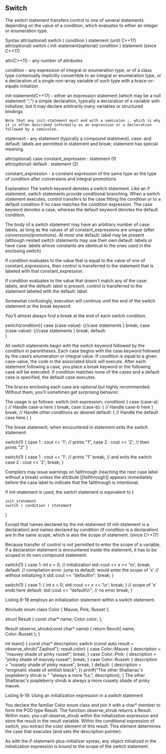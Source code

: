 ## Switch
The switch statement transfers control to one of several statements depending on the value of a condition, which evaluates to either an integer or enumeration type.


Syntax
attr(optional) switch ( condition ) statement 		(until C++17)
attr(optional) switch ( init-statement(optional) condition ) statement 		(since C++17)


attr(C++11) 	- 	any number of attributes

condition 	- 	any expression of integral or enumeration type, or of a class type contextually implicitly convertible to an integral or enumeration type, or a declaration of a single non-array variable of such type with a brace-or-equals initializer.

init-statement(C++17) 	- 	either
    an expression statement (which may be a null statement ";")
    a simple declaration, typically a declaration of a variable with initializer, but it may declare arbitrarily many variables or structured bindings

    Note that any init-statement must end with a semicolon ;, which is why it is often described informally as an expression or a declaration followed by a semicolon.

statement 	- 	any statement (typically a compound statement).
case: and default: labels are permitted in statement and break; statement has special meaning.

attr(optional) case constant_expression : statement 	(1) 	
attr(optional) default : statement 	(2) 	

constant_expression 	- 	a constant expression of the same type as the type of condition after conversions and integral promotions






Explanation
The switch keyword denotes a switch statement.
Like an if statement, switch statements provide conditional branching. When a switch statement executes, control transfers to the case fitting the condition or to a default condition if no case matches the condition expression.
The case keyword denotes a case, whereas the default keyword denotes the default condition.

The body of a switch statement may have an arbitrary number of case: labels, as long as the values of all constant_expressions are unique (after conversions/promotions). At most one default: label may be present (although nested switch statements may use their own default: labels or have case: labels whose constants are identical to the ones used in the enclosing switch)

If condition evaluates to the value that is equal to the value of one of constant_expressions, then control is transferred to the statement that is labeled with that constant_expression.

If condition evaluates to the value that doesn't match any of the case: labels, and the default: label is present, control is transferred to the statement labeled with the default: label.


Somewhat confusingly, execution will continue until the end of the switch statement or the break keyword.



You’ll almost always find a break at
the end of each switch condition.


switch(condition){
  case (case-value):
    {//case statements }
    break;
  case (case-value):
    {//case statements }
    break;
  default:  
}

All switch statements begin with the switch keyword followed by the condition in parentheses. Each case begins with the case keyword followed by the case’s enumeration or integral value. If condition is equal to a given case-value, the code in the associated block will execute. After each statement following a case, you place a break keyword or the following case will be executed. If condition matches none of the cases and a default case is specified, the default case executes.

The braces enclosing each case are optional but highly recommended. Without them,
you’ll sometimes get surprising behavior.


The usage is as follows:
switch (init-expression; condition) {
case (case-a): {
// Handle case-a here
} break;
case (case-b): {
// Handle case-b here
} break;
// Handle other conditions as desired
default: {
// Handle the default case here
}
}

The break statement, when encountered in statement exits the switch statement:

switch(1) {
    case 1 : cout << '1'; // prints "1",
    case 2 : cout << '2'; // then prints "2"
}

switch(1) {
    case 1 : cout << '1'; // prints "1"
             break;       // and exits the switch
    case 2 : cout << '2';
             break;
}

Compilers may issue warnings on fallthrough (reaching the next case label without a break) unless the attribute [[fallthrough]] appears immediately before the case label to indicate that the fallthrough is intentional.

If init-statement is used, the switch statement is equivalent to
{

    init_statement
    switch ( condition ) statement

}


Except that names declared by the init-statement (if init-statement is a declaration) and names declared by condition (if condition is a declaration) are in the same scope, which is also the scope of statement.
	(since C++17)

Because transfer of control is not permitted to enter the scope of a variable, if a declaration statement is encountered inside the statement, it has to be scoped in its own compound statement:

switch(1) {
    case 1: int x = 0; // initialization
            std::cout << x << '\n';
            break;
    default: // compilation error: jump to default: would enter the scope of 'x'
             // without initializing it
             std::cout << "default\n";
             break;
}

switch(1) {
    case 1: {  int x = 0;
               std::cout << x << '\n';
               break;
            } // scope of 'x' ends here
    default: std::cout << "default\n"; // no error
             break;
}


Listing 8-19 employs an initialization statement within a switch statement.

#include <cstdio>
enum class Color {
Mauve,
Pink,
Russet
};

struct Result {
const char* name;
Color color;
};

Result observe_shrub(const char* name) {
return Result{ name, Color::Russet };
}

int main() {
const char* description;
switch (const auto result = observe_shrub("Zaphod"); result.color) {
case Color::Mauve: {
description = "mauvey shade of pinky russet";
break;
} case Color::Pink: {
description = "pinky shade of mauvey russet";
break;
} case Color::Russet: {
description = "russety shade of pinky mauve";
break;
} default: {
description = "enigmatic shade of whitish black";
}}
printf("The other Shaltanac's joopleberry shrub is "
"always a more %s.", description);
}
The other Shaltanac's joopleberry shrub is always a more russety shade of
pinky mauve.

Listing 8-19: Using an initialization expression in a switch statement

You declare the familiar Color enum class and join it with a char*
member to form the POD type Result. The function observe_shrub
returns a Result. Within main, you call observe_shrub within the initialization expression and store the result in the result variable. Within
the conditional expression of switch, you extract the color element of this
result. This element determines the case that executes (and sets the
description pointer).

As with the if-statement-plus-initializer syntax, any object initialized in
the initialization expression is bound to the scope of the switch statement.
